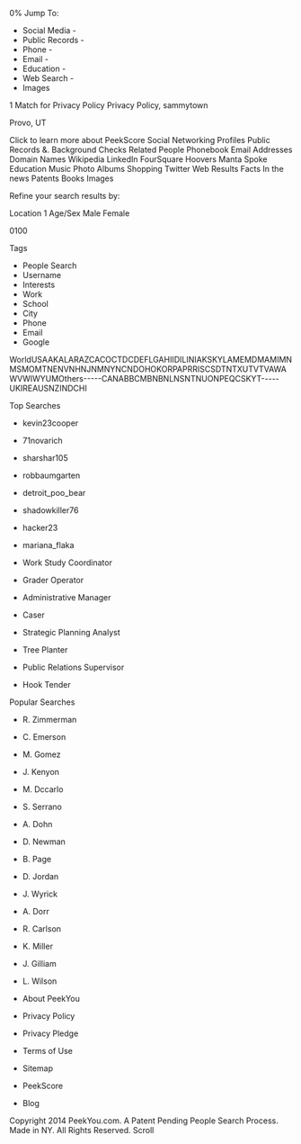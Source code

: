 0% Jump To:

*   Social Media -
*   Public Records -
*   Phone -
*   Email -
*   Education -
*   Web Search -
*   Images

1 Match for Privacy Policy Privacy Policy, sammytown

Provo, UT

Click to learn more about PeekScore Social Networking Profiles Public Records &. Background Checks Related People Phonebook Email Addresses Domain Names Wikipedia LinkedIn FourSquare Hoovers Manta Spoke Education Music Photo Albums Shopping Twitter Web Results Facts In the news Patents Books Images

Refine your search results by:

Location 1 Age/Sex Male Female

0100

Tags

*   People Search
*   Username
*   Interests
*   Work
*   School
*   City
*   Phone
*   Email
*   Google

WorldUSAAKALARAZCACOCTDCDEFLGAHIIDILINIAKSKYLAMEMDMAMIMNMSMOMTNENVNHNJNMNYNCNDOHOKORPAPRRISCSDTNTXUTVTVAWAWVWIWYUMOthers-----CANABBCMBNBNLNSNTNUONPEQCSKYT-----UKIREAUSNZINDCHI

Top Searches

*   kevin23cooper
*   71novarich
*   sharshar105
*   robbaumgarten
*   detroit\_poo\_bear
*   shadowkiller76
*   hacker23
*   mariana\_flaka

*   Work Study Coordinator
*   Grader Operator
*   Administrative Manager
*   Caser
*   Strategic Planning Analyst
*   Tree Planter
*   Public Relations Supervisor
*   Hook Tender

Popular Searches

*   R. Zimmerman
*   C. Emerson
*   M. Gomez
*   J. Kenyon
*   M. Dccarlo
*   S. Serrano
*   A. Dohn
*   D. Newman

*   B. Page
*   D. Jordan
*   J. Wyrick
*   A. Dorr
*   R. Carlson
*   K. Miller
*   J. Gilliam
*   L. Wilson

*   About PeekYou
*   Privacy Policy
*   Privacy Pledge
*   Terms of Use
*   Sitemap
*   PeekScore
*   Blog

Copyright 2014 PeekYou.com. A Patent Pending People Search Process. Made in NY. All Rights Reserved. Scroll